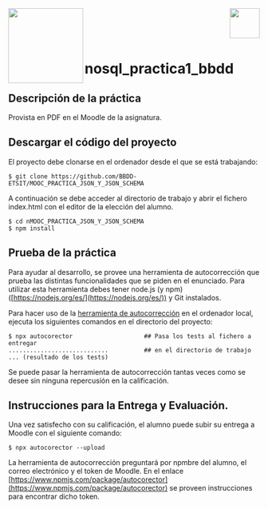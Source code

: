 
<img  align="left" width="150" style="float: left;" src="https://www.upm.es/sfs/Rectorado/Gabinete%20del%20Rector/Logos/UPM/CEI/LOGOTIPO%20leyenda%20color%20JPG%20p.png">
<img  align="right" width="60" style="float: right;" src="http://www.dit.upm.es/figures/logos/ditupm-big.gif">

<br/><br/><br/>

# nosql_practica1_bbdd
## Descripción de la práctica

Provista en PDF en el Moodle de la asignatura.

## Descargar el código del proyecto

El proyecto debe clonarse en el ordenador desde el que se está trabajando:

```
$ git clone https://github.com/BBDD-ETSIT/MOOC_PRACTICA_JSON_Y_JSON_SCHEMA
```
A continuación se debe acceder al directorio de trabajo y abrir el fichero index.html con el editor de la elección del alumno.

```
$ cd nMOOC_PRACTICA_JSON_Y_JSON_SCHEMA
$ npm install
```
## Prueba de la práctica  

Para ayudar al desarrollo, se provee una herramienta de autocorrección que prueba las distintas funcionalidades que se piden en el enunciado. Para utilizar esta herramienta debes tener node.js (y npm) ([https://nodejs.org/es/](https://nodejs.org/es/)) y Git instalados. 

Para hacer uso de la [herramienta de autocorrección](https://www.npmjs.com/package/autocorector) en el ordenador local, ejecuta los siguientes comandos en el directorio del proyecto:

```
$ npx autocorector                    ## Pasa los tests al fichero a entregar
............................          ## en el directorio de trabajo
... (resultado de los tests)
```

Se puede pasar la herramienta de autocorrección tantas veces como se desee sin ninguna repercusión en la calificación.

## Instrucciones para la Entrega y Evaluación.

Una vez satisfecho con su calificación, el alumno puede subir su entrega a Moodle con el siguiente comando:
```
$ npx autocorector --upload
```

La herramienta de autocorrección preguntará por npmbre del alumno, el correo electrónico y el token de Moodle. En el enlace [https://www.npmjs.com/package/autocorector](https://www.npmjs.com/package/autocorector) se proveen instrucciones para encontrar dicho token.

